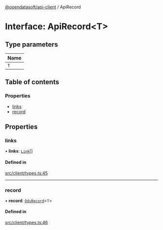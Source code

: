[@opendatasoft/api-client](../README.md) / ApiRecord

# Interface: ApiRecord<T\>

## Type parameters

| Name |
| :------ |
| `T` |

## Table of contents

### Properties

- [links](ApiRecord.md#links)
- [record](ApiRecord.md#record)

## Properties

### links

• **links**: [`Link`](Link.md)[]

#### Defined in

[src/client/types.ts:45](https://github.com/opendatasoft/ods-dataviz-sdk/blob/de901ba/packages/api-client/src/client/types.ts#L45)

___

### record

• **record**: [`OdsRecord`](OdsRecord.md)<`T`\>

#### Defined in

[src/client/types.ts:46](https://github.com/opendatasoft/ods-dataviz-sdk/blob/de901ba/packages/api-client/src/client/types.ts#L46)
